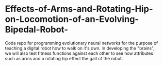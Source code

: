 # Effects-of-Arms-and-Rotating-Hip-on-Locomotion-of-an-Evolving-Bipedal-Robot-
Code repo for programming evolutionary neural networks for the purpose of teaching a digital robot how to walk on it's own. In developing the "brains", we will also test fitness functions against each other to see how attributes such as arms and a rotating hip effect the gait of the robot. 
